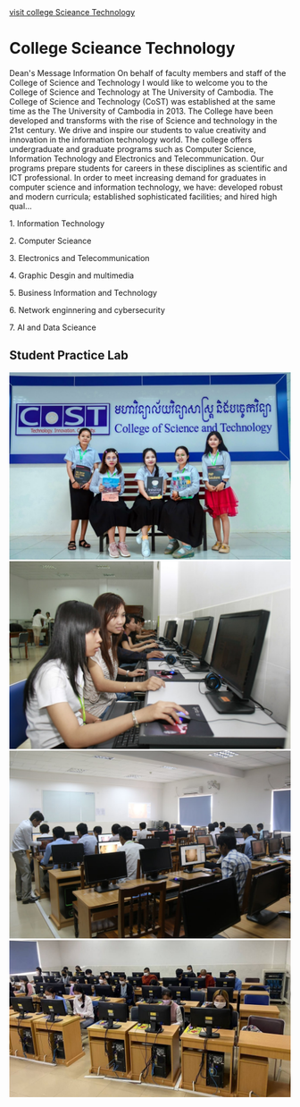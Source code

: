<!DOCTYPE html>
<html lang="en">
  <head>
    <meta charset="UTF-8" />
    <meta name="viewport" content="width=device-width, initial-scale=1.0" />
    <title>Nhaa.io</title>
    <link
      href="https://fonts.googleapis.com/css2?family=Angkor&family=Press+Start+2P&display=swap"
      rel="stylesheet"
    />
    <link rel="stylesheet" href="index.css" />
  </head>
  <body>
    <a href="">visit college Scieance Technology</a>
    <h1 class="hello">College Scieance Technology</h1>
    <p class="php">
      Dean's Message Information On behalf of faculty members and staff of the
      College of Science and Technology I would like to welcome you to the
      College of Science and Technology at The University of Cambodia. The
      College of Science and Technology (CoST) was established at the same time
      as the The University of Cambodia in 2013. The College have been developed
      and transforms with the rise of Science and technology in the 21st
      century. We drive and inspire our students to value creativity and
      innovation in the information technology world. The college offers
      undergraduate and graduate programs such as Computer Science, Information
      Technology and Electronics and Telecommunication. Our programs prepare
      students for careers in these disciplines as scientific and ICT
      professional. In order to meet increasing demand for graduates in computer
      science and information technology, we have: developed robust and modern
      curricula; established sophisticated facilities; and hired high qual...
    </p>
    <div class="div-bleh">
      <p>1. Information Technology</p>
      <p>2. Computer Scieance</p>
      <p>3. Electronics and Telecommunication</p>
      <p>4. Graphic Desgin and multimedia</p>
      <p>5. Business Information and Technology</p>
      <p>6. Network enginnering and cybersecurity</p>
      <p>7. AI and Data Scieance</p>
    </div>
    <h2 class="box">Student Practice Lab</h2>
    <img class="photo" src="photo.jpg" alt="" />
    <img class="photo2" src="photo2.jpg" alt="" />
    <img class="photo3" src="photo3.jpg" alt="" />
    <img class="photo4" src="photo4.jpg" alt="" /><br />
  </body>
</html>
